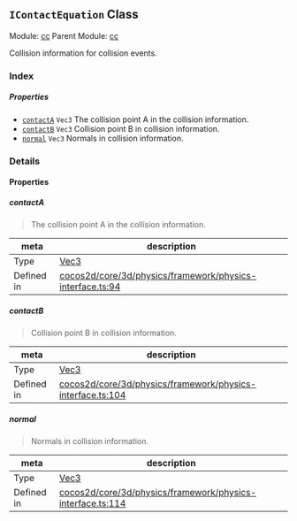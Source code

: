 ## `IContactEquation` Class



Module: [cc](../modules/cc.md)
Parent Module: [cc](../modules/cc.md)


Collision information for collision events.



### Index

##### Properties

  - [`contactA`](#contacta) `Vec3` The collision point A in the collision information.
  - [`contactB`](#contactb) `Vec3` Collision point B in collision information.
  - [`normal`](#normal) `Vec3` Normals in collision information.





### Details


#### Properties


##### contactA

> The collision point A in the collision information.

| meta | description |
|------|-------------|
| Type | <a href="../classes/Vec3.html" class="crosslink">Vec3</a> |
| Defined in | [cocos2d/core/3d/physics/framework/physics-interface.ts:94](https://github.com/cocos-creator/engine/blob/9b7a7dc11ce49f0fdca3c34df5ab59604060c0a4/cocos2d/core/3d/physics/framework/physics-interface.ts#L94) |



##### contactB

> Collision point B in collision information.

| meta | description |
|------|-------------|
| Type | <a href="../classes/Vec3.html" class="crosslink">Vec3</a> |
| Defined in | [cocos2d/core/3d/physics/framework/physics-interface.ts:104](https://github.com/cocos-creator/engine/blob/9b7a7dc11ce49f0fdca3c34df5ab59604060c0a4/cocos2d/core/3d/physics/framework/physics-interface.ts#L104) |



##### normal

> Normals in collision information.

| meta | description |
|------|-------------|
| Type | <a href="../classes/Vec3.html" class="crosslink">Vec3</a> |
| Defined in | [cocos2d/core/3d/physics/framework/physics-interface.ts:114](https://github.com/cocos-creator/engine/blob/9b7a7dc11ce49f0fdca3c34df5ab59604060c0a4/cocos2d/core/3d/physics/framework/physics-interface.ts#L114) |






